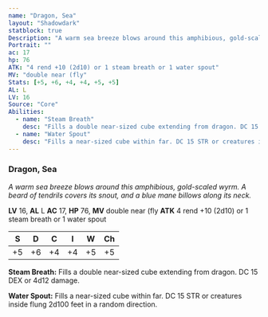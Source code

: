 ```yaml
---
name: "Dragon, Sea"
layout: "Shadowdark"
statblock: true
Description: "A warm sea breeze blows around this amphibious, gold-scaled wyrm. A beard of tendrils covers its snout, and a blue mane billows along its neck."
Portrait: ""
ac: 17
hp: 76
ATK: "4 rend +10 (2d10) or 1 steam breath or 1 water spout"
MV: "double near (fly"
Stats: [+5, +6, +4, +4, +5, +5]
AL: L
LV: 16
Source: "Core"
Abilities:
  - name: "Steam Breath"
    desc: "Fills a double near-sized cube extending from dragon. DC 15 DEX or 4d12 damage."
  - name: "Water Spout"
    desc: "Fills a near-sized cube within far. DC 15 STR or creatures inside flung 2d100 feet in a random direction."
---
```


### Dragon, Sea

_A warm sea breeze blows around this amphibious, gold-scaled wyrm. A beard of tendrils covers its snout, and a blue mane billows along its neck._

**LV** 16, **AL** L
**AC** 17, **HP** 76, **MV** double near (fly
**ATK** 4 rend +10 (2d10) or 1 steam breath or 1 water spout

|  S  |  D  |  C  |  I  |  W  |  Ch  |
|:---:|:---:|:---:|:---:|:---:|:----:|
| +5 | +6 | +4 | +4 | +5 | +5 |

**Steam Breath:** Fills a double near-sized cube extending from dragon. DC 15 DEX or 4d12 damage.

**Water Spout:** Fills a near-sized cube within far. DC 15 STR or creatures inside flung 2d100 feet in a random direction.

